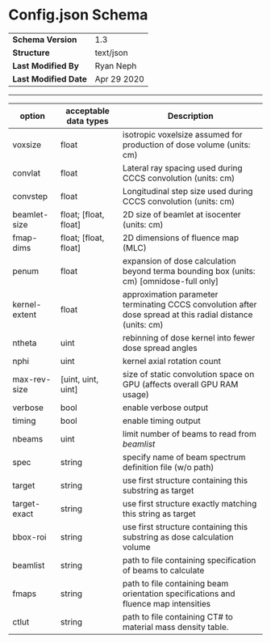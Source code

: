 Config.json Schema
==================
|                        |             |
|------------------------|-------------|
| **Schema Version**     | 1.3         |
| **Structure**          | text/json   |
| **Last Modified By**   | Ryan Neph   |
| **Last Modified Date** | Apr 29 2020 |


------------------------------------------------------------------------

| **option**    | **acceptable data types** | **Description**                                                                                                |
|---------------|---------------------------|----------------------------------------------------------------------------------------------------------------|
| voxsize       | float                     | isotropic voxelsize assumed for production of dose volume (units: cm)                                          |
| convlat       | float                     | Lateral ray spacing used during CCCS convolution (units: cm)                                                   |
| convstep      | float                     | Longitudinal step size used during CCCS convolution (units: cm)                                                |
| beamlet-size  | float; [float, float]     | 2D size of beamlet at isocenter (units: cm)                                                                    |
| fmap-dims     | float; [float, float]     | 2D dimensions of fluence map (MLC)                                                                             |
| penum         | float                     | expansion of dose calculation beyond terma bounding box (units: cm) [omnidose-full only]                       |
| kernel-extent | float                     | approximation parameter terminating CCCS convolution after dose spread at this radial distance (units: cm)     |
| ntheta        | uint                      | rebinning of dose kernel into fewer dose spread angles                                                         |
| nphi          | uint                      | kernel axial rotation count                                                                                    |
| max-rev-size  | [uint, uint, uint]        | size of static convolution space on GPU (affects overall GPU RAM usage)                                        |
| verbose       | bool                      | enable verbose output                                                                                          |
| timing        | bool                      | enable timing output                                                                                           |
| nbeams        | uint                      | limit number of beams to read from _beamlist_                                                                  |
| spec          | string                    | specify name of beam spectrum definition file (w/o path)                                                       |
| target        | string                    | use first structure containing this substring as target                                                        |
| target-exact  | string                    | use first structure exactly matching this string as target                                                     |
| bbox-roi      | string                    | use first structure containing this substring as dose calculation volume                                       |
| beamlist      | string                    | path to file containing specification of beams to calculate                                                    |
| fmaps         | string                    | path to file containing beam orientation specifications and fluence map intensities                            |
| ctlut         | string                    | path to file containing CT# to material mass density table.                                                    |
